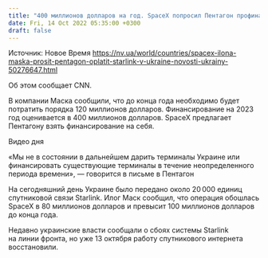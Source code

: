 ```yaml
---
title: "400 миллионов долларов на год. SpaceX попросил Пентагон профинансировать работу Starlink в Украине"
date: Fri, 14 Oct 2022 05:35:00 +0300
draft: false
---
```

Источник: Новое Время https://nv.ua/world/countries/spacex-ilona-maska-prosit-pentagon-oplatit-starlink-v-ukraine-novosti-ukrainy-50276647.html


 Об этом сообщает CNN.

В компании Маска сообщили, что до конца года необходимо будет потратить порядка 120 миллионов долларов. Финансирование на 2023 год оценивается в 400 миллионов долларов. SpaceX предлагает Пентагону взять финансирование на себя.

 Видео дня   

«Мы не в состоянии в дальнейшем дарить терминалы Украине или финансировать существующие терминалы в течение неопределенного периода времени», — говорится в письме в Пентагон

На сегодняшний день Украине было передано около 20 000 единиц спутниковой связи Starlink. Илог Маск сообщил, что операция обошлась SpaceX в 80 миллионов долларов и превысит 100 миллионов долларов до конца года.

Недавно украинские власти сообщали о сбоях системы Starlink на линии фронта, но уже 13 октября работу спутникового интернета восстановили.
